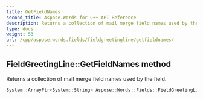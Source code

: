 ```yaml
---
title: GetFieldNames
second_title: Aspose.Words for C++ API Reference
description: Returns a collection of mail merge field names used by the field.
type: docs
weight: 53
url: /cpp/aspose.words.fields/fieldgreetingline/getfieldnames/
---
```

## FieldGreetingLine::GetFieldNames method


Returns a collection of mail merge field names used by the field.

```cpp
System::ArrayPtr<System::String> Aspose::Words::Fields::FieldGreetingLine::GetFieldNames() override
```

